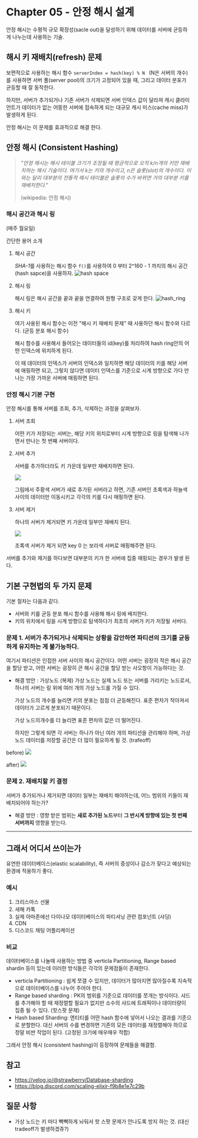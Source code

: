 # Chapter 05 - 안정 해시 설계

안정 해시는 수평적 규모 확장성(sacle out)을 달성하기 위해 데이터를 서버에 균등하게 나누는데 사용하는 기술.

## 해시 키 재배치(refresh) 문제

보편적으로 사용하는 해시 함수 `serverIndex = hash(key) % N ` (N은 서버의 개수) 를 사용하면 서버 풀(server pool)의 크기가 고정되어 있을 때, 그리고 데이터 분포가 균등할 때 잘 동작한다.

하지만, 서버가 추가되거나 기존 서버가 삭제되면 서버 인덱스 값이 달라져 캐시 클라이언트가 데이터가 없는 어뚱한 서버에 접속하게 되는 대규모 캐시 미스(cache miss)가 발생하게 된다.

안정 해시는 이 문제를 효과적으로 해결 한다.

## 안정 해시 (Consistent Hashing)

> _"안정 해시는 해시 테이블 크기가 조정될 때 평균적으로 오직 k/n개의 키만 재배치하는 해시 기술이다. 여기서 k는 키의 개수이고, n은 슬롯(slot)의 개수이다. 이와는 달리 대부분의 전통적 해시 테이블은 슬롯의 수가 바뀌면 거의 대부분 키를 재배치한다."_
>
> (wikipedia: 안정 해시)

### 해시 공간과 해시 링

(매주 월요일)

간단한 용어 소개

1. 해시 공간

   *SHA-1*를 사용하는 해시 함수 `f()`를 사용하여 0 부터 2^160 - 1 까지의 해시 공간(hash sapce)을 사용하자.
   ![hash space](https://svbtleusercontent.com/dvp2mqhvzcqyqa.jpg)

2. 해시 링

   해시 링은 해시 공간을 끝과 끝을 연결하여 원형 구조로 갖게 한다.
   ![hash_ring](https://media.vlpt.us/images/strawberry/post/c96e2cde-7911-45b9-97ed-76e35ed26772/image.png)

3. 해시 키

   여기 사용된 해시 함수는 이전 "해시 키 재배치 문제" 때 사용하던 해시 함수와 다르다. (균등 분포 해시 함수)

   해시 함수를 사용해서 들어오는 데이터들의 id(key)를 처리하여 hash ring안의 어떤 인덱스에 위치하게 된다.

   이 때 데이터의 인덱스가 서버의 인덱스와 일치하면 해당 데이터의 키를 해당 서버에 매핑하면 되고, 그렇지 않다면 데이터 인덱스를 기준으로 시계 방향으로 가다 만나는 가장 가까운 서버에 매핑하면 된다.

### 안정 해시 기본 구현

안정 해시를 통해 서버를 조회, 추가, 삭제하는 과정을 살펴보자.

1. 서버 조회

   어떤 키가 저장되는 서버는, 해당 키의 위치로부터 시계 방향으로 링을 탐색해 나가면서 만나는 첫 번째 서버이다.

2. 서버 추가

   서버를 추가하더라도 키 가운데 일부만 재배치하면 된다.

   ![](https://media.vlpt.us/images/strawberry/post/2eb83fb9-96d5-4736-9270-60dc85dc845e/image.png)

   그림에서 주황색 서버가 새로 추가된 서버라고 하면, 기존 서버인 초록색과 하늘색 사이의 데이터만 이동시키고 각각의 키를 다시 매핑하면 된다.

3. 서버 제거

   하나의 서버가 제거되면 키 가운데 일부만 재배치 된다.

   ![](https://media.vlpt.us/images/strawberry/post/cfa15266-4e8e-4fe5-a46f-5e63fddda893/image.png)

   초록색 서버가 제거 되면 key 0 는 보라색 서버로 매핑해주면 된다.

서버를 추가와 제거를 하다보면 대부분의 키가 한 서버에 집중 매핑되는 경우가 발생 된다.

## 기본 구현법의 두 가지 문제

기본 절차는 다음과 같다.

- 서버와 키를 균등 분포 해시 함수를 사용해 해시 링에 배치한다.
- 키의 위치에서 링을 시계 방향으로 탐색하다가 최초의 서버가 키가 저장될 서버다.

### 문제 1. 서버가 추가되거나 삭제되는 상황을 감안하면 파티션의 크기를 균등하게 유지하는 게 불가능하다.

여기서 파티션은 인접한 서버 사이의 해시 공간이다. 어떤 서버는 굉장히 작은 해시 공간을 할당 받고, 어떤 서버는 굉장히 큰 해시 공간을 할당 받는 사오항이 가능하다는 것.

- 해결 방안 : 가상노드 (복제)
  가상 노드는 실제 노드 또는 서버를 가리키는 노드로서, 하나의 서버는 링 위에 여러 개의 가상 노드를 가질 수 있다.

  가상 노드의 개수를 늘리면 키의 분포는 점점 더 균등해진다. 표준 편차가 작아져서 데이터가 고르게 분포되기 때문이다.

  가상 노드의개수를 더 늘리면 표준 편차의 값은 더 떨어진다.

  하지만 그렇게 되면 각 서버는 하나가 아닌 여러 개의 파티션을 관리해야 하며, 가상 노드 데이터를 저장할 공간은 더 많이 필요하게 될 것. (trafeoff)

before)
![](https://media.vlpt.us/images/strawberry/post/05dae298-be09-4049-9505-190cf822276a/image.png)

after)
![](https://media.vlpt.us/images/strawberry/post/6e245103-98ac-47ae-bec9-71acc22ae18e/image.png)

### 문제 2. 재배치할 키 결정

서버가 추가되거나 제거되면 데이터 일부는 재배치 해야하는데, 어느 범위의 키들이 재배치되어야 하는가?

- 해결 방안 : 영향 받은 범위는 **새로 추가된 노드**부터 **그 반시계 방향에 있는 첫 번째 서버까지** 영향을 받는다.

<hr/>

## 그래서 어디서 쓰이는가

유연한 데이터베이스(elastic scalability), 즉 서버의 증성이나 감소가 잦다고 예상되는 환경에 적용하기 좋다.

### 예시

1. 크리스마스 선물
2. 새해 카톡
3. 실제 아마존에선 다이나모 데이터베이스의 파티셔닝 관련 컴포넌트 (샤딩)
4. CDN
5. 디스코드 채팅 어플리케이션

### 비교

데이터베이스를 나눌때 사용하는 방법 중 verticla Partitioning, Range based shardin 등이 있는데 이러한 방식들은 각각의 문제점들이 존재한다.

- verticla Partitioning : 쉽게 쪼갤 수 있지만, 데이터가 많아지면 많아질수록 지속적으로 데이터베이스를 나누어 주어야 한다.
- Range based sharding : PK의 범위를 기준으로 데이터를 쪼개는 방식이다. 샤드를 추가해야 할 때 재정렬할 필요가 없지만 소수의 샤드에 트래픽이나 데이터량이 집중 될 수 있다. (핫스팟 문제)
- Hash based Sharding: 엔티티를 어떤 hash 함수에 넣어서 나오는 결과를 기준으로 분할한다. 대신 서버의 수를 변경하면 기존의 모든 데이터를 재정렬해야 하므로 정말 비싼 작업이 된다. (고정된 크기에 매우매우 적합)

그래서 안정 해시 (consistent hashing)이 등장하여 문제들을 해결함.

## 참고

- https://velog.io/@strawberry/Database-sharding
- https://blog.discord.com/scaling-elixir-f9b8e1e7c29b

## 질문 사항

- 가상 노드는 키 마다 빽빽하게 놔둬서 핫 스팟 문제가 안나도록 방지 하는 것. (대신 tradeoff가 발생하겠쥬?)
